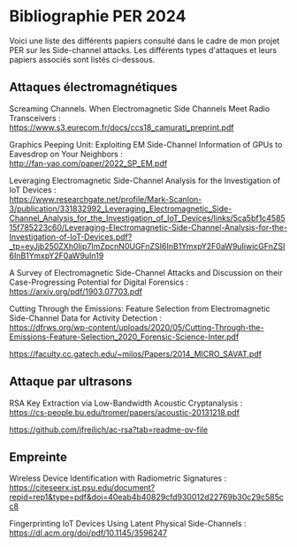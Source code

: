 # Bibliographie PER 2024
Voici une liste des différents papiers consulté dans le cadre de mon projet PER sur les Side-channel attacks. Les différents types d'attaques et leurs papiers associés sont listés ci-dessous.
## Attaques électromagnétiques
Screaming Channels. When Electromagnetic Side Channels Meet Radio Transceivers :<br>
https://www.s3.eurecom.fr/docs/ccs18_camurati_preprint.pdf

Graphics Peeping Unit: Exploiting EM Side-Channel Information of GPUs to Eavesdrop on Your Neighbors :<br>
http://fan-yao.com/paper/2022_SP_EM.pdf

Leveraging Electromagnetic Side-Channel Analysis for the Investigation of IoT Devices :<br>
https://www.researchgate.net/profile/Mark-Scanlon-3/publication/331832992_Leveraging_Electromagnetic_Side-Channel_Analysis_for_the_Investigation_of_IoT_Devices/links/5ca5bf1c458515f785223c60/Leveraging-Electromagnetic-Side-Channel-Analysis-for-the-Investigation-of-IoT-Devices.pdf?_tp=eyJjb250ZXh0Ijp7ImZpcnN0UGFnZSI6InB1YmxpY2F0aW9uIiwicGFnZSI6InB1YmxpY2F0aW9uIn19


A Survey of Electromagnetic Side-Channel Attacks and Discussion on their Case-Progressing Potential for Digital Forensics :<br>
https://arxiv.org/pdf/1903.07703.pdf


Cutting Through the Emissions: Feature Selection from Electromagnetic Side-Channel Data for Activity Detection :<br>
https://dfrws.org/wp-content/uploads/2020/05/Cutting-Through-the-Emissions-Feature-Selection_2020_Forensic-Science-Inter.pdf

https://faculty.cc.gatech.edu/~milos/Papers/2014_MICRO_SAVAT.pdf
## Attaque par ultrasons
RSA Key Extraction via Low-Bandwidth Acoustic Cryptanalysis :<br>
https://cs-people.bu.edu/tromer/papers/acoustic-20131218.pdf

https://github.com/jfreilich/ac-rsa?tab=readme-ov-file

## Empreinte
Wireless Device Identification with Radiometric Signatures :<br>
https://citeseerx.ist.psu.edu/document?repid=rep1&type=pdf&doi=40eab4b40829cfd930012d22769b30c29c585cc8

Fingerprinting IoT Devices Using Latent Physical Side-Channels :<br>
https://dl.acm.org/doi/pdf/10.1145/3596247
